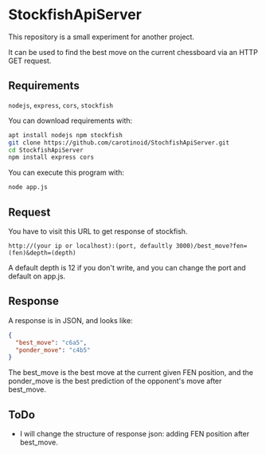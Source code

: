 # StockfishApiServer

This repository is a small experiment for another project.

It can be used to find the best move on the current chessboard via an HTTP GET request.

## Requirements
`nodejs`, `express`, `cors`, `stockfish`

You can download requirements with:
```bash
apt install nodejs npm stockfish
git clone https://github.com/carotinoid/StochfishApiServer.git
cd StockfishApiServer
npm install express cors
```

You can execute this program with:
```bash
node app.js
```
## Request
You have to visit this URL to get response of stockfish.
```
http://(your ip or localhost):(port, defaultly 3000)/best_move?fen=(fen)&depth=(depth)
```
A default depth is 12 if you don't write, and you can change the port and default on app.js.

## Response
A response is in JSON, and looks like:
```json
{
  "best_move": "c6a5",
  "ponder_move": "c4b5"
}
```
The best_move is the best move at the current given FEN position, and the ponder_move is the best prediction of the opponent's move after best_move.

## ToDo
- I will change the structure of response json: adding FEN position after best_move.

